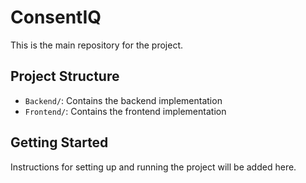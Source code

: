 # ConsentIQ

This is the main repository for the project.

## Project Structure

- `Backend/`: Contains the backend implementation
- `Frontend/`: Contains the frontend implementation

## Getting Started

Instructions for setting up and running the project will be added here.
